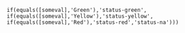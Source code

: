 ```if(equals([someval],'Green'),'status-green', if(equals([someval],'Yellow'),'status-yellow', if(equals([someval],'Red'),'status-red','status-na')))```
